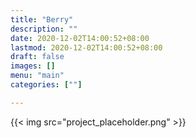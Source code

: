 ```yaml
---
title: "Berry"
description: ""
date: 2020-12-02T14:00:52+08:00
lastmod: 2020-12-02T14:00:52+08:00
draft: false
images: []
menu: "main"
categories: [""]

---
```

{{< img src="project_placeholder.png" >}}
